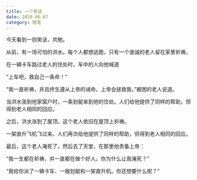 ```yaml
---
title: 一个笑话
date: 2020-06-07
category: 随笔
---
```


今天看到一则笑话，共勉。



从前，有一场可怕的洪水。每个人都想逃跑，只有一个虔诚的老人留在家里祈祷。

在一辆卡车路过老人的住处时，车中的人向他喊道

“上车吧，救自己一条命！”

“我一直祈祷，并且终生遵从上帝的诫命。上帝会拯救我，”被困的老人说道。

当洪水涨到他家窗户时，一条划艇来到他的住处。人们给他提供了同样的帮助，但得到老人相同的回应。

之后，洪水涨到了屋顶。这个老人依旧在屋顶上祈祷。

一架直升飞机飞过来。人们再次给他提供了同样的帮助，但得到老人相同的回应。

最后，这个老人淹死了，然后去了天堂，在那里他责备上帝：

“我一生都在祈祷，并一直都在做个好人。你为什么让我淹死？”

“我给你派了一辆卡车、一艘划艇和一架直升机。你还想要什么呢？”